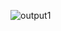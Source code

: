![output1](https://user-images.githubusercontent.com/94214701/142911676-69dc9026-4788-43d6-852d-c555f121b198.png)
